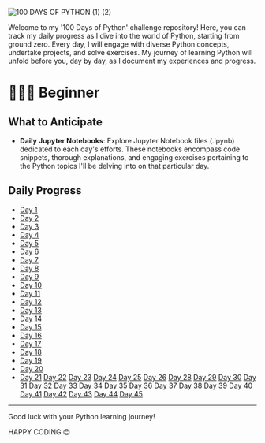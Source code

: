 
![100 DAYS OF PYTHON (1) (2)](https://github.com/Tanwar-12/100-Days-of-Python-/assets/110081008/4e0f879b-4a14-401e-ae91-e376d1c3ec0d)


Welcome to my '100 Days of Python' challenge repository! Here, you can track my daily progress as I dive into the world of Python, starting from ground zero. Every day, I will engage with diverse Python concepts, undertake projects, and solve exercises. My journey of learning Python will unfold before you, day by day, as I document my experiences and progress.

# 👨🏻‍🎓 Beginner
## What to Anticipate

- **Daily Jupyter Notebooks**: 
Explore Jupyter Notebook files (.ipynb) dedicated to each day's efforts. These notebooks encompass code snippets, thorough explanations, and engaging exercises pertaining to the Python topics I'll be delving into on that particular day.

## Daily Progress

- [Day 1](https://github.com/Tanwar-12/100-Days-of-Python-/blob/main/Day%201%20-%20Basics%20_of%20_Python.ipynb)
- [Day 2](https://github.com/Tanwar-12/100-Days-of-Python-/blob/main/Day2%20-%20Operators%20in%20Python..ipynb)
- [Day 3](https://github.com/Tanwar-12/100-Days-of-Python-/blob/main/Day%203%20-%20Python%20IF%20Else%20.ipynb)
- [Day 4](https://github.com/Tanwar-12/100-Days-of-Python-/blob/main/Day%204%20-Functions.ipynb)
- [Day 5](https://github.com/Tanwar-12/100-Days-of-Python-/blob/main/Day%205-%20Loops.ipynb)
- [Day 6](https://github.com/Tanwar-12/100-Days-of-Python-/blob/main/Day%206%20-%20Array.ipynb)
- [Day 7](https://github.com/Tanwar-12/100-Days-of-Python-/blob/main/Day%207-%20Classes%20%26%20Objects.ipynb)
- [Day 8](https://github.com/Tanwar-12/100-Days-of-Python-/blob/main/Day%207-%20Inheritance.ipynb)
- [Day 9](https://github.com/Tanwar-12/100-Days-of-Python-/blob/main/Day%209-%20Polymorphism.ipynb)
- [Day 10](https://github.com/Tanwar-12/100-Days-of-Python-/blob/main/Day%2010%20-Encapsulation.ipynb)
- [Day 11](https://github.com/Tanwar-12/100-Days-of-Python-/blob/main/Day%2011%20-%20Modules.ipynb)
- [Day 12](https://github.com/Tanwar-12/100-Days-of-Python-/blob/main/Day%2012-%20Python%20DateTime.ipynb)
- [Day 13](https://github.com/Tanwar-12/100-Days-of-Python-/blob/main/Day%2013%20-%20Python%20Maths.ipynb)
- [Day 14](https://github.com/Tanwar-12/100-Days-of-Python-/blob/main/Day%2014%20-%20Python%20JSON.ipynb)
- [Day 15](https://github.com/Tanwar-12/100-Days-of-Python-/blob/main/Day%2015%20-%20Python%20RegEx.ipynb)
- [Day 16](https://github.com/Tanwar-12/100-Days-of-Python-/blob/main/Day%2016%20-%20Python%20File%20Handling.ipynb)
- [Day 17](https://github.com/Tanwar-12/100-Days-of-Python-/blob/main/Day%2017%20-%20Python%20Modules%20(Numpy).ipynb)
- [Day 18](https://github.com/Tanwar-12/100-Days-of-Python-/blob/main/Day%2018%20-%20Numpy%20Creating%20Arrays.ipynb)
- [Day 19](https://github.com/Tanwar-12/100-Days-of-Python-/blob/main/Day%2019%20-%20NumPy%20Array%20Indexing.ipynb)
- [Day 20](https://github.com/Tanwar-12/100-Days-of-Python-/blob/main/Day%2020%20-%20NumPy%20Array%20Slicing.ipynb)
- [Day 21](https://github.com/Tanwar-12/100-Days-of-Python-/blob/main/Day%2021%20-%20Numpy%20Data%20Types.ipynb)
  [Day 22](https://github.com/Tanwar-12/100-Days-of-Python-/blob/main/Day%2022%20-%20NumPy%20Array%20Copy%20vs%20View.ipynb)
  [Day 23](https://github.com/Tanwar-12/100-Days-of-Python-/blob/main/Day%2023%20-%20Numpy%20Shape.ipynb)
  [Day 24](https://github.com/Tanwar-12/100-Days-of-Python-/blob/main/Day%2024%20-%20NumPy%20Array%20Reshaping.ipynb)
  [Day 25](https://github.com/Tanwar-12/100-Days-of-Python-/blob/main/Day%2025%20-%20NumPy%20Array%20Iterating.ipynb)
  [Day 26](https://github.com/Tanwar-12/100-Days-of-Python-/blob/main/Day%2026%20-%20NumPy%20Joining%20Array.ipynb)
  [Day 28](https://github.com/Tanwar-12/100-Days-of-Python-/blob/main/Day%2028%20-%20Numpy%20Array%20Search.ipynb)
  [Day 29](https://github.com/Tanwar-12/100-Days-of-Python-/blob/main/Day%2029%20-%20Numpy%20Array%20Sort.ipynb)
  [Day 30](https://github.com/Tanwar-12/100-Days-of-Python-/blob/main/Day%2030%20-%20NumPy%20Filter%20Array.ipynb)
  [Day 31](https://github.com/Tanwar-12/100-Days-of-Python-/blob/main/Day%2031%20-%20NumPy%20Random.ipynb)
  [Day 32](https://github.com/Tanwar-12/100-Days-of-Python-/blob/main/Day%2032-Random%20Data%20Distribution.ipynb)
  [Day 33](https://github.com/Tanwar-12/100-Days-of-Python-/blob/main/Day%2033%20-%20Random%20Permutations.ipynb)
  [Day 34](https://github.com/Tanwar-12/100-Days-of-Python-/blob/main/Day%2034%20-%20Seaborn.ipynb)
  [Day 35](https://github.com/Tanwar-12/100-Days-of-Python-/blob/main/Day%2035-%20Normal%20(Gaussian)%20Distribution.ipynb)
  [Day 36](https://github.com/Tanwar-12/100-Days-of-Python-/blob/main/Day%2036%20-%20Binomial%20Distribution.ipynb)
  [Day 37](https://github.com/Tanwar-12/100-Days-of-Python-/blob/main/Day-37%20Poisson%20Distribution%20.ipynb)
  [Day 38](https://github.com/Tanwar-12/100-Days-of-Python-/blob/main/Day%20-38%20%20Uniform%20Distribution%20.ipynb)
  [Day 39](https://github.com/Tanwar-12/100-Days-of-Python-/blob/main/Day-39%20Logistic%20Distribution.ipynb)
  [Day 40](https://github.com/Tanwar-12/100-Days-of-Python-/blob/main/Day%20-%2040%20%20Multinomial%20Distribution.ipynb)
  [Day 41](https://github.com/Tanwar-12/100-Days-of-Python-/blob/main/Day%20-%2041%20Exponential%20Distribution%20.ipynb)
  [Day 42](https://github.com/Tanwar-12/100-Days-of-Python-/blob/main/Day%20-%2042%20Chi%20Square%20Distribution.ipynb)
  [Day 43](https://github.com/Tanwar-12/100-Days-of-Python-/blob/main/Day%20-%2043%20Rayleigh%20Distribution.ipynb)
  [Day 44](https://github.com/Tanwar-12/100-Days-of-Python-/blob/main/Day%20-%2044%20Pareto%20Distribution.ipynb)
  [Day 45](https://github.com/Tanwar-12/100-Days-of-Python-/blob/main/Day%20-%2045%20Zipf%20Distribution.ipynb)



---
 Good luck with your Python learning journey!

HAPPY CODING 😊
